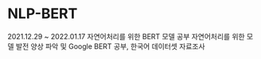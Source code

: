 # NLP-BERT
2021.12.29 ~ 2022.01.17
자연어처리를 위한 BERT 모델 공부
자연어처리를 위한 모델 발전 양상 파악 및 Google BERT 공부, 한국어 데이터셋 자료조사
